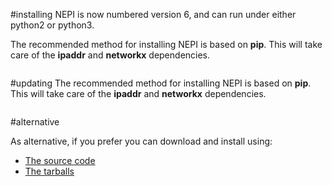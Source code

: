 
#installing
NEPI is now numbered version 6, and can run under either python2 or python3.

The recommended method for installing NEPI is based on **pip**.
This will take care of the **ipaddr** and **networkx** dependencies.

```$ sudo pip install nepi
```

#updating
The recommended method for installing NEPI is based on **pip**.
This will take care of the **ipaddr** and **networkx** dependencies.

```$ sudo pip install nepi --upgrade
```

#alternative

As alternative, if you prefer you can download and install using:

- [The source code](http://git.onelab.eu/?p=nepi.git;a=summary)
- [The tarballs](http://build.onelab.eu/nepi/)
